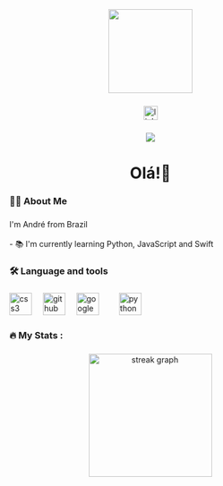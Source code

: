 <div align="center">
  <img height="150" src="https://avatars.githubusercontent.com/u/159174962?v=4"  />
</div>

###

<div align="center">
  <a href="https://www.linkedin.com/in/andré-santos-gasparetto-0786b7302/" target="_blank">
    <img src="https://img.shields.io/static/v1?message=LinkedIn&logo=linkedin&label=&color=0077B5&logoColor=white&labelColor=&style=for-the-badge" height="25" alt="linkedin logo"  />
  </a>
</div>

###

<div align="center">
  <img src="https://visitor-badge.laobi.icu/badge?page_id=andregasparetto.andregasparetto&"  />
</div>

###

<h1 align="center">Olá!👋</h1>

###

<h3 align="left">👩‍💻  About Me</h3>

###

<p align="left">I'm André from Brazil<br><br>- 📚 I'm currently learning Python, JavaScript and Swift</p>

###

<h3 align="left">🛠 Language and tools</h3>

###

<div align="left">
  <img src="https://cdn.jsdelivr.net/gh/devicons/devicon/icons/css3/css3-original.svg" height="40" alt="css3 logo"  />
  <img width="12" />
  <img src="https://cdn.jsdelivr.net/gh/devicons/devicon/icons/github/github-original.svg" height="40" alt="github logo"  />
  <img width="12" />
  <img src="https://cdn.jsdelivr.net/gh/devicons/devicon/icons/googlecloud/googlecloud-original.svg" height="40" alt="googlecloud logo"  />
  <img width="12" />
 
  <img width="12" />
  <img src="https://cdn.jsdelivr.net/gh/devicons/devicon/icons/python/python-original.svg" height="40" alt="python logo"  />
  <img width="12" />
 
</div>

###

<h3 align="left">🔥   My Stats :</h3>

###

<div align="center">
  <img src="https://streak-stats.demolab.com?user=andregasparetto&locale=en&mode=daily&theme=dark&hide_border=false&border_radius=5&order=3" height="220" alt="streak graph"  />
</div>

###
